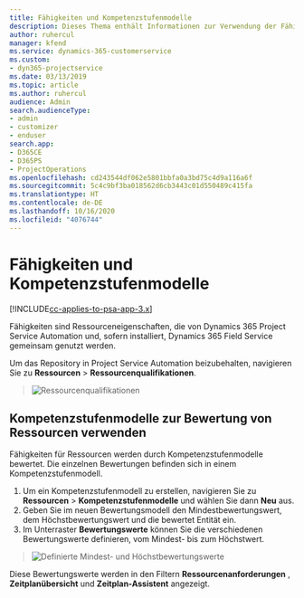 ```yaml
---
title: Fähigkeiten und Kompetenzstufenmodelle
description: Dieses Thema enthält Informationen zur Verwendung der Fähigkeiten und Kompetenzstufenmodelle.
author: ruhercul
manager: kfend
ms.service: dynamics-365-customerservice
ms.custom:
- dyn365-projectservice
ms.date: 03/13/2019
ms.topic: article
ms.author: ruhercul
audience: Admin
search.audienceType:
- admin
- customizer
- enduser
search.app:
- D365CE
- D365PS
- ProjectOperations
ms.openlocfilehash: cd243544df062e5801bbfa0a3bd75c4d9a116a6f
ms.sourcegitcommit: 5c4c9bf3ba018562d6cb3443c01d550489c415fa
ms.translationtype: HT
ms.contentlocale: de-DE
ms.lasthandoff: 10/16/2020
ms.locfileid: "4076744"
---
```

# <a name="skills-and-proficiency-models"></a>Fähigkeiten und Kompetenzstufenmodelle

[!INCLUDE[cc-applies-to-psa-app-3.x](../includes/cc-applies-to-psa-app-3x.md)]

Fähigkeiten sind Ressourceneigenschaften, die von Dynamics 365 Project Service Automation und, sofern installiert, Dynamics 365 Field Service gemeinsam genutzt werden. 

Um das Repository in Project Service Automation beizubehalten, navigieren Sie zu **Ressourcen** \> **Ressourcenqualifikationen**. 

> ![Ressourcenqualifikationen](media/Resource-Management-image84.png)

## <a name="use-proficiency-models-to-rate-resources"></a>Kompetenzstufenmodelle zur Bewertung von Ressourcen verwenden

Fähigkeiten für Ressourcen werden durch Kompetenzstufenmodelle bewertet. Die einzelnen Bewertungen befinden sich in einem Kompetenzstufenmodell. 

1. Um ein Kompetenzstufenmodell zu erstellen, navigieren Sie zu **Ressourcen** \> **Kompetenzstufenmodelle** und wählen Sie dann **Neu** aus.
2. Geben Sie im neuen Bewertungsmodell den Mindestbewertungswert, dem Höchstbewertungswert und die bewertet Entität ein.
3. Im Unterraster **Bewertungswerte** können Sie die verschiedenen Bewertungswerte definieren, vom Mindest- bis zum Höchstwert.

> ![Definierte Mindest- und Höchstbewertungswerte](media/Resource-Management-image85.png)

Diese Bewertungswerte werden in den Filtern **Ressourcenanforderungen** , **Zeitplanübersicht** und **Zeitplan-Assistent** angezeigt.
